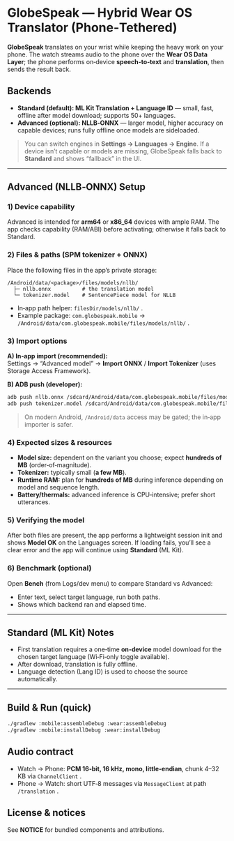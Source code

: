 # GlobeSpeak — Hybrid Wear OS Translator (Phone‑Tethered)

**GlobeSpeak** translates on your wrist while keeping the heavy work on your phone. The watch streams audio to the phone over the **Wear OS Data Layer**; the phone performs on‑device **speech‑to‑text** and **translation**, then sends the result back.

## Backends
- **Standard (default): ML Kit Translation + Language ID** — small, fast, offline after model download; supports 50+ languages.
- **Advanced (optional): NLLB‑ONNX** — larger model, higher accuracy on capable devices; runs fully offline once models are sideloaded.

> You can switch engines in **Settings → Languages → Engine**. If a device isn’t capable or models are missing, GlobeSpeak falls back to **Standard** and shows “fallback” in the UI.

---

## Advanced (NLLB‑ONNX) Setup

### 1) Device capability
Advanced is intended for **arm64** or **x86_64** devices with ample RAM. The app checks capability (RAM/ABI) before activating; otherwise it falls back to Standard.

### 2) Files & paths (SPM tokenizer + ONNX)
Place the following files in the app’s private storage:

```
/Android/data/<package>/files/models/nllb/
  ├─ nllb.onnx          # the translation model
  └─ tokenizer.model    # SentencePiece model for NLLB
```

- In‑app path helper: `filesDir/models/nllb/` .
- Example package: `com.globespeak.mobile`  → `/Android/data/com.globespeak.mobile/files/models/nllb/` .

### 3) Import options
**A) In‑app import (recommended):**  
Settings → “Advanced model” → **Import ONNX** / **Import Tokenizer** (uses Storage Access Framework).

**B) ADB push (developer):**
```bash
adb push nllb.onnx /sdcard/Android/data/com.globespeak.mobile/files/models/nllb/nllb.onnx
adb push tokenizer.model /sdcard/Android/data/com.globespeak.mobile/files/models/nllb/tokenizer.model
```
> On modern Android, `/Android/data`  access may be gated; the in‑app importer is safer.

### 4) Expected sizes & resources
- **Model size:** dependent on the variant you choose; expect **hundreds of MB** (order‑of‑magnitude).  
- **Tokenizer:** typically small (**a few MB**).  
- **Runtime RAM:** plan for **hundreds of MB** during inference depending on model and sequence length.  
- **Battery/thermals:** advanced inference is CPU‑intensive; prefer short utterances.

### 5) Verifying the model
After both files are present, the app performs a lightweight session init and shows **Model OK** on the Languages screen. If loading fails, you’ll see a clear error and the app will continue using **Standard** (ML Kit).

### 6) Benchmark (optional)
Open **Bench** (from Logs/dev menu) to compare Standard vs Advanced:
- Enter text, select target language, run both paths.  
- Shows which backend ran and elapsed time.

---

## Standard (ML Kit) Notes
- First translation requires a one‑time **on‑device** model download for the chosen target language (Wi‑Fi‑only toggle available).  
- After download, translation is fully offline.  
- Language detection (Lang ID) is used to choose the source automatically.

---

## Build & Run (quick)
```bash
./gradlew :mobile:assembleDebug :wear:assembleDebug
./gradlew :mobile:installDebug :wear:installDebug
```

## Audio contract
- Watch → Phone: **PCM 16‑bit, 16 kHz, mono, little‑endian**, chunk 4–32 KB via `ChannelClient` .  
- Phone → Watch: short UTF‑8 messages via `MessageClient`  at path `/translation` .

## License & notices
See **NOTICE** for bundled components and attributions.
